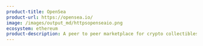 ```yaml
---
product-title: OpenSea
product-url: https://opensea.io/
image: /images/output_md/httpsopenseaio.png
ecosystem: ethereum
product-description: A peer to peer marketplace for crypto collectibles.
---
```

